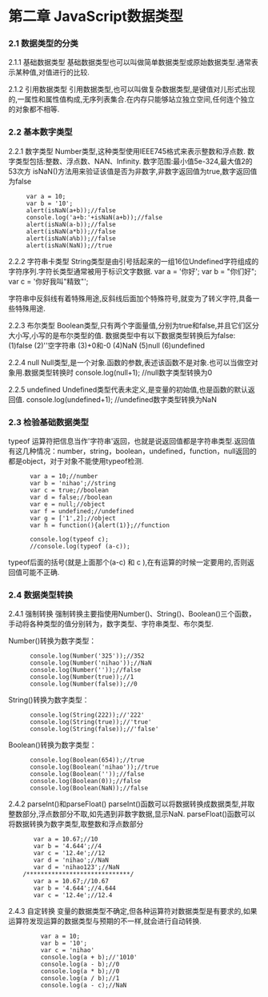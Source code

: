 # 第二章 JavaScript数据类型
### 2.1 数据类型的分类
2.1.1 基础数据类型
基础数据类型也可以叫做简单数据类型或原始数据类型.通常表示某种值,对值进行的比较.

2.1.2 引用数据类型
引用数据类型,也可以叫做复杂数据类型,是键值对儿形式出现的,一属性和属性值构成,无序列表集合.在内存只能够站立独立空间,任何连个独立的对象都不相等.

### 2.2 基本数字类型
2.2.1 数字类型
Number类型,这种类型使用IEEE745格式来表示整数和浮点数.
数字类型包括:整数、浮点数、NAN、Infinity.
数字范围:最小值5e-324,最大值2的53次方
isNaN()方法用来验证该值是否为非数字,非数字返回值为true,数字返回值为false

         var a = 10;
         var b = '10';
         alert(isNaN(a+b));//false
         console.log('a+b:'+isNaN(a+b));//false
         alert(isNaN(a-b));//false
         alert(isNaN(a*b));//false
         alert(isNaN(a%b));//false
         alert(isNaN(NaN));//true

2.2.2 字符串卡类型
String类型是由引号括起来的一组16位Undefined字符组成的字符序列.字符长类型通常被用于标识文字数据.
         var a = '你好';
         var b = "你们好";
         var c = '你好我叫"精致"';

字符串中反斜线有着特殊用途,反斜线后面加个特殊符号,就变为了转义字符,具备一些特殊用途.

2.2.3 布尔类型
Boolean类型,只有两个字面量值,分别为true和false,并且它们区分大小写,小写的是布尔类型的值.
数据类型中有以下数据类型转换后为false:
(1)false
(2)''空字符串
(3)+0和-0
(4)NaN
(5)null
(6)undefined

2.2.4 null
Null类型,是一个对象.函数的参数,表述该函数不是对象.也可以当做空对象用.数据类型转换时
         console.log(null+1);
         //null数字类型转换为0

2.2.5 undefined
 Undefined类型代表未定义,是变量的初始值,也是函数的默认返回值.
         console.log(undefined+1);
         //undefined数字类型转换为NaN


### 2.3 检验基础数据类型
typeof 运算符把信息当作'字符串'返回，也就是说返回值都是字符串类型.返回值有这几种情况：number，string，boolean，undefined，function，null返回的都是object，对于对象不能使用typeof检测.
      
          var a = 10;//number
          var b = 'nihao';//string
          var c = true;//boolean
          var d = false;//boolean
          var e = null;//object
          var f = undefined;//undefined
          var g = ['1',2];//object
          var h = function(){alert(1)};//function

          console.log(typeof c);           
          //console.log(typeof (a-c)); 

typeof后面的括号(就是上面那个(a-c) 和 c ),在有运算的时候一定要用的,否则返回值可能不正确. 

### 2.4 数据类型转换
2.4.1 强制转换
强制转换主要指使用Number()、String()、Boolean()三个函数，手动将各种类型的值分别转为，数字类型、字符串类型、布尔类型.

Number()转换为数字类型：

          console.log(Number('325'));//352
          console.log(Number('nihao'));//NaN
          console.log(Number(''));//false
          console.log(Number(true));//1
          console.log(Number(false));//0

String()转换为数字类型：
          
          console.log(String(222));//'222'
          console.log(String(true));//'true'
          console.log(String(false));//'false'


Boolean()转换为数字类型：

          console.log(Boolean(654));//true
          console.log(Boolean('nihao'));//true
          console.log(Boolean(''));//false
          console.log(Boolean(0));//false
          console.log(Boolean(NaN));//false

2.4.2 parseInt()和parseFloat()
parseInt()函数可以将数据转换成数据类型,并取整数部分,浮点数部分不取,如先遇到非数字数据,显示NaN.
parseFloat()函数可以将数据转换为数字类型,取整数和浮点数部分
         
           var a = 10.67;//10
           var b = '4.644';//4
           var c = '12.4e';//12
           var d = 'nihao';//NaN
           var d = 'nihao123';//NaN
        /*****************************/
           var a = 10.67;//10.67
           var b = '4.644';//4.644
           var c = '12.4e';//12.4

2.4.3 自定转换
变量的数据类型不确定,但各种运算符对数据类型是有要求的,如果运算符发现运算的数据类型与预期的不一样,就会进行自动转换.

	         var a = 10;
	         var b = '10';
	         var c = 'nihao'
	         console.log(a + b);//'1010'
	         console.log(a - b);//0
	         console.log(a * b);//0
	         console.log(a / b);//1
	         console.log(a - c);//NaN